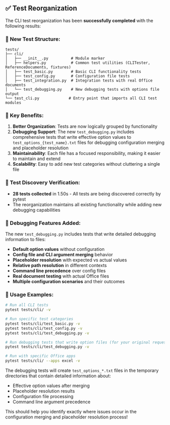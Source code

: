 ## ✅ Test Reorganization

The CLI test reorganization has been **successfully completed** with the following results:

### 📁 New Test Structure:

```
tests/
├── cli/
│   ├── __init__.py          # Module marker
│   ├── helpers.py           # Common test utilities (CLITester, ReferenceDocuments, fixtures)
│   ├── test_basic.py        # Basic CLI functionality tests
│   ├── test_config.py       # Configuration file tests
│   ├── test_integration.py  # Integration tests with real Office documents
│   └── test_debugging.py    # New debugging tests with options file output
└── test_cli.py             # Entry point that imports all CLI test modules
```

### 🎯 Key Benefits:

1. **Better Organization**: Tests are now logically grouped by functionality
2. **Debugging Support**: The new `test_debugging.py` includes comprehensive tests that write effective option values to `test_options_{test_name}.txt` files for debugging configuration merging and placeholder resolution
3. **Maintainability**: Each file has a focused responsibility, making it easier to maintain and extend
4. **Scalability**: Easy to add new test categories without cluttering a single file

### 🧪 Test Discovery Verification:

- **28 tests collected** in 1.50s - All tests are being discovered correctly by pytest
- The reorganization maintains all existing functionality while adding new debugging capabilities

### 🔧 Debugging Features Added:

The new `test_debugging.py` includes tests that write detailed debugging information to files:

- **Default option values** without configuration
- **Config file and CLI argument merging** behavior
- **Placeholder resolution** with expected vs actual values
- **Relative path resolution** in different contexts
- **Command line precedence** over config files
- **Real document testing** with actual Office files
- **Multiple configuration scenarios** and their outcomes

### 📖 Usage Examples:

```bash
# Run all CLI tests
pytest tests/cli/ -v

# Run specific test categories
pytest tests/cli/test_basic.py -v
pytest tests/cli/test_config.py -v
pytest tests/cli/test_debugging.py -v

# Run debugging tests that write option files (for your original request)
pytest tests/cli/test_debugging.py -v

# Run with specific Office apps
pytest tests/cli/ --apps excel -v
```

The debugging tests will create `test_options_*.txt` files in the temporary directories that contain detailed information about:

- Effective option values after merging
- Placeholder resolution results
- Configuration file processing
- Command line argument precedence

This should help you identify exactly where issues occur in the configuration merging and placeholder resolution process!

